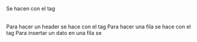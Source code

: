 Se hacen con el tag

<table></table>

Para hacer un header se hace con el tag <th></th>
Para hacer una fila se hace con el tag <tr></tr>
Para insertar un dato en una fila se <td></td>